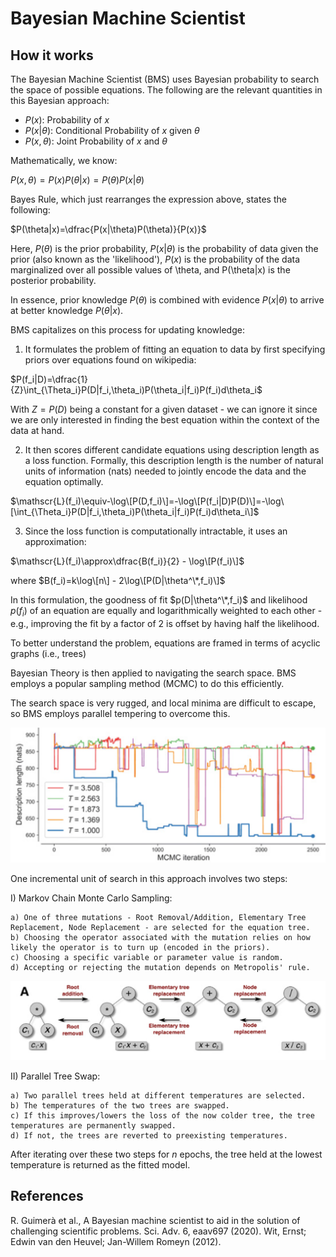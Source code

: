 # Bayesian Machine Scientist

## How it works

The Bayesian Machine Scientist (BMS) uses Bayesian probability to search the space of possible equations. The following are the relevant quantities in this Bayesian approach:

- $P(x):$ Probability of $x$
- $P(x|\theta)$: Conditional Probability of $x$ given $\theta$
- $P(x,\theta)$: Joint Probability of $x$ and $\theta$

Mathematically, we know:

$P(x,\theta)=P(x)P(\theta|x)=P(\theta)P(x|\theta)$

Bayes Rule, which just rearranges the expression above, states the following:

$P(\theta|x)=\dfrac{P(x|\theta)P(\theta)}{P(x)}$

Here, $P(\theta)$ is the prior probability, $P(x|\theta)$ is the probability of data given the prior (also known as the 'likelihood'), $P(x)$ is the probability of the data marginalized over all possible values of \theta, and P(\theta|x) is the posterior probability. 

In essence, prior knowledge $P(\theta)$ is combined with evidence $P(x|\theta)$ to arrive at better knowledge $P(\theta|x)$. 

BMS capitalizes on this process for updating knowledge:

1) It formulates the problem of fitting an equation to data by first specifying priors over equations found on wikipedia:

$P(f_i|D)=\dfrac{1}{Z}\int_{\Theta_i}P(D|f_i,\theta_i)P(\theta_i|f_i)P(f_i)d\theta_i$

With $Z=P(D)$ being a constant for a given dataset - we can ignore it since we are only interested in finding the best equation within the context of the data at hand.

2) It then scores different candidate equations using description length as a loss function. Formally, this description length is the number of natural units of information (nats) needed to jointly encode the data and the equation optimally.

$\mathscr{L}(f_i)\equiv-\log\[P(D,f_i)\]=-\log\[P(f_i|D)P(D)\]=-\log\[\int_{\Theta_i}P(D|f_i,\theta_i)P(\theta_i|f_i)P(f_i)d\theta_i\]$

3) Since the loss function is computationally intractable, it uses an approximation:

$\mathscr{L}(f_i)\approx\dfrac{B(f_i)}{2} - \log\[P(f_i)\]$

where $B(f_i)=k\log\[n\] - 2\log\[P(D|\theta^\*,f_i)\]$

In this formulation, the goodness of fit $p(D|\theta^\*,f_i)$ and likelihood $p(f_i)$ of an equation are equally and logarithmically weighted to each other - e.g., improving the fit by a factor of 2 is offset by having half the likelihood.

To better understand the problem, equations are framed in terms of acyclic graphs (i.e., trees)

Bayesian Theory is then applied to navigating the search space. BMS employs a popular sampling method (MCMC) to do this efficiently.

The search space is very rugged, and local minima are difficult to escape, so BMS employs parallel tempering to overcome this.

![Comptuation Graph](img/BMSTempering.png)

One incremental unit of search in this approach involves two steps:

I) Markov Chain Monte Carlo Sampling:

    a) One of three mutations - Root Removal/Addition, Elementary Tree Replacement, Node Replacement - are selected for the equation tree.
    b) Choosing the operator associated with the mutation relies on how likely the operator is to turn up (encoded in the priors).
    c) Choosing a specific variable or parameter value is random.
    d) Accepting or rejecting the mutation depends on Metropolis' rule.
    
![Comptuation Graph](img/BMSEquationTreeOps.png)

II) Parallel Tree Swap:

    a) Two parallel trees held at different temperatures are selected.
    b) The temperatures of the two trees are swapped.
    c) If this improves/lowers the loss of the now colder tree, the tree temperatures are permanently swapped.
    d) If not, the trees are reverted to preexisting temperatures.
    
After iterating over these two steps for $n$ epochs, the tree held at the lowest temperature is returned as the fitted model.

## References

R. Guimerà et al., A Bayesian machine scientist to aid in the solution of challenging scientific problems. Sci. Adv.
6, eaav697 (2020).
Wit, Ernst; Edwin van den Heuvel; Jan-Willem Romeyn (2012).
